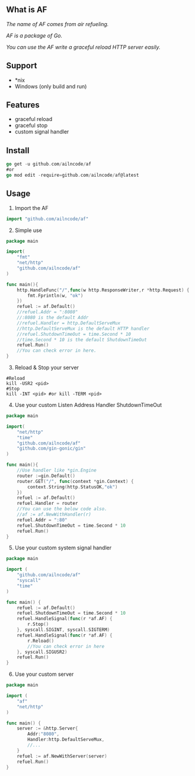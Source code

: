 What is AF
-------------------------------------------------------------------------------------------------
*The name of AF comes from air refueling.*

*AF is a package of Go.*

*You can use the AF write a graceful reload HTTP server easily.*

Support
-------------------------------------------------------------------------------------------------
* *nix
* Windows (only build and run)

Features
-------------------------------------------------------------------------------------------------

* graceful reload
* graceful stop
* custom signal handler


Install
-------------------------------------------------------------------------------------------------

```	go
go get -u github.com/ailncode/af
#or
go mod edit -require=github.com/ailncode/af@latest
```

Usage
-------------------------------------------------------------------------------------------------

1. Import the AF

```go
import "github.com/ailncode/af"
```

2. Simple use

```go
package main

import(
	"fmt"
	"net/http"
	"github.com/ailncode/af"
)

func main(){
    http.HandleFunc("/",func(w http.ResponseWriter,r *http.Request) {
		fmt.Fprintln(w, "ok")
	})
    refuel := af.Default()
    //refuel.Addr = ":8080"
    //:8080 is the default Addr
    //refuel.Handler = http.DefaultServeMux
    //http.DefaultServeMux is the default HTTP handler
    //refuel.ShutdownTimeOut = time.Second * 10
    //time.Second * 10 is the default ShutdownTimeOut
    refuel.Run()
    //You can check error in here.
}
```
3. Reload & Stop your server

```shell
#Reload
kill -USR2 <pid>
#Stop
kill -INT <pid> #or kill -TERM <pid>
```

4. Use your custom Listen Address Handler ShutdownTimeOut

```go
package main

import(
    "net/http"
    "time"
    "github.com/ailncode/af"
    "github.com/gin-gonic/gin"
)

func main(){
    //Use handler like *gin.Engine
    router :=gin.Default()
	router.GET("/", func(context *gin.Context) {
		context.String(http.StatusOK,"ok")
	})
    refuel := af.Default()
    refuel.Handler = router
    //You can use the below code also.
    //af := af.NewWithHandler(r)
    refuel.Addr = ":80"
    refuel.ShutdownTimeOut = time.Second * 10
    refuel.Run()
}
```

5. Use your custom system signal handler

```go
package main

import (
	"github.com/ailncode/af"
	"syscall"
	"time"
)

func main() {
	refuel := af.Default()
	refuel.ShutdownTimeOut = time.Second * 10
	refuel.HandleSignal(func(r *af.AF) {
		r.Stop()
	}, syscall.SIGINT, syscall.SIGTERM)
	refuel.HandleSignal(func(r *af.AF) {
		r.Reload()
		//You can check error in here
	}, syscall.SIGUSR2)
	refuel.Run()
}
```

6. Use your custom server

```go
package main

import (
	"af"
	"net/http"
)

func main() {
	server := &http.Server{
		Addr:"8080",
		Handler:http.DefaultServeMux,
		//...
	}
	refuel := af.NewWithServer(server)
	refuel.Run()
}
```

